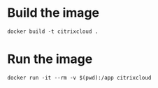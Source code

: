 # Build the image
```
docker build -t citrixcloud .
```

# Run the image
```
docker run -it --rm -v $(pwd):/app citrixcloud
```